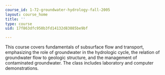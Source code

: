 ```yaml
---
course_id: 1-72-groundwater-hydrology-fall-2005
layout: course_home
title: ''
type: course
uid: 17f863dfc950b3fd14132d83085be9bf

---
```

This course covers fundamentals of subsurface flow and transport, emphasizing the role of groundwater in the hydrologic cycle, the relation of groundwater flow to geologic structure, and the management of contaminated groundwater. The class includes laboratory and computer demonstrations.
